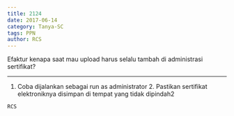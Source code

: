 ```yaml
---
title: 2124
date: 2017-06-14
category: Tanya-SC
tags: PPN
author: RCS
---
```


Efaktur kenapa saat mau upload harus selalu tambah di administrasi sertifikat?

---

1. Coba dijalankan sebagai run as administrator 2. Pastikan sertifikat elektroniknya disimpan di tempat yang tidak dipindah2

`RCS`
